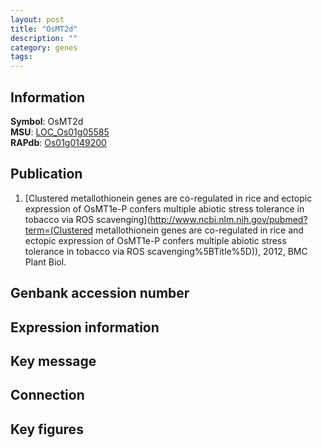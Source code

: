 ```yaml
---
layout: post
title: "OsMT2d"
description: ""
category: genes
tags: 
---
```


## Information
__Symbol__: OsMT2d  
__MSU__: [LOC_Os01g05585](http://rice.plantbiology.msu.edu/cgi-bin/ORF_infopage.cgi?orf=LOC_Os01g05585)  
__RAPdb__: [Os01g0149200](http://rapdb.dna.affrc.go.jp/viewer/gbrowse_details/irgsp1?name=Os01g0149200)  

## Publication
1. [Clustered metallothionein genes are co-regulated in rice and ectopic expression of OsMT1e-P confers multiple abiotic stress tolerance in tobacco via ROS scavenging](http://www.ncbi.nlm.nih.gov/pubmed?term=(Clustered metallothionein genes are co-regulated in rice and ectopic expression of OsMT1e-P confers multiple abiotic stress tolerance in tobacco via ROS scavenging%5BTitle%5D)), 2012, BMC Plant Biol.

## Genbank accession number

## Expression information

## Key message

## Connection

## Key figures


